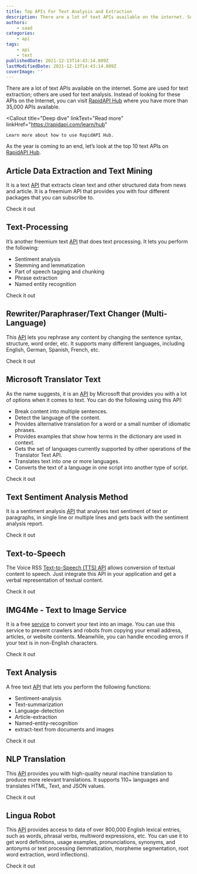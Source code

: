 ```yaml
---
title: Top APIs For Text Analysis and Extraction
description: There are a lot of text APIs available on the internet. Some are used for text extraction; others are used for text analysis. Let's take a look at some of the most widely used ones.
authors:
    - saad
categories:
    - api
tags:
    - api
    - text
publishedDate: 2021-12-13T14:43:14.809Z
lastModifiedDate: 2021-12-13T14:43:14.809Z
coverImage: ''
---
```


<Lead>

There are a lot of text APIs available on the internet. Some are used for text extraction; others are used for text analysis. Instead of looking for these APIs on the Internet, you can visit [RapidAPI Hub](https://RapidAPI.com/hub?utm_source=RapidAPI.com/guides&utm_medium=DevRel&utm_campaign=DevRel) where you have more than 35,000 APIs available.

</Lead>

<Callout
	title="Deep dive"
	linkText="Read more"
	linkHref="https://rapidapi.com/learn/hub"
>
	Learn more about how to use RapidAPI Hub.
</Callout>

As the year is coming to an end, let’s look at the top 10 text APIs on [RapidAPI Hub](https://RapidAPI.com/hub?utm_source=RapidAPI.com/guides&utm_medium=DevRel&utm_campaign=DevRel).

## Article Data Extraction and Text Mining

It is a text [API](https://rapidapi.com/lexper/api/article-data-extraction-and-text-mining/?utm_source=RapidAPI.com/guides&utm_medium=DevRel&utm_campaign=DevRel) that extracts clean text and other structured data from news and article. It is a freemium API that provides you with four different packages that you can subscribe to.

<Link
	href="https://rapidapi.com/lexper/api/article-data-extraction-and-text-mining/?utm_source=RapidAPI.com/guides&utm_medium=DevRel&utm_campaign=DevRel"
	variant="solid"
	isExternal
>
	Check it out
</Link>

## Text-Processing

It’s another freemium text [API](https://rapidapi.com/japerk/api/text-processing/?utm_source=RapidAPI.com/guides&utm_medium=DevRel&utm_campaign=DevRel) that does text processing. It lets you perform the following:

-   Sentiment analysis
-   Stemming and lemmatization
-   Part of speech tagging and chunking
-   Phrase extraction
-   Named entity recognition

<Link
	href="https://rapidapi.com/japerk/api/text-processing/?utm_source=RapidAPI.com/guides&utm_medium=DevRel&utm_campaign=DevRel"
	variant="solid"
	isExternal
>
	Check it out
</Link>

## Rewriter/Paraphraser/Text Changer (Multi-Language)

This [API](https://rapidapi.com/smodin/api/rewriter-paraphraser-text-changer-multi-language/?utm_source=RapidAPI.com/guides&utm_medium=DevRel&utm_campaign=DevRel) lets you rephrase any content by changing the sentence syntax, structure, word order, etc. It supports many different languages, including English, German, Spanish, French, etc.

<Link
	href="https://rapidapi.com/smodin/api/rewriter-paraphraser-text-changer-multi-language/?utm_source=RapidAPI.com/guides&utm_medium=DevRel&utm_campaign=DevRel"
	variant="solid"
	isExternal
>
	Check it out
</Link>

## Microsoft Translator Text

As the name suggests, it is an [API](https://rapidapi.com/microsoft-azure-org-microsoft-cognitive-services/api/microsoft-translator-text/?utm_source=RapidAPI.com/guides&utm_medium=DevRel&utm_campaign=DevRel) by Microsoft that provides you with a lot of options when it comes to text. You can do the following using this API:

-   Break content into multiple sentences.
-   Detect the language of the content.
-   Provides alternative translation for a word or a small number of idiomatic phrases.
-   Provides examples that show how terms in the dictionary are used in context.
-   Gets the set of languages currently supported by other operations of the Translator Text API.
-   Translates text into one or more languages.
-   Converts the text of a language in one script into another type of script.

<Link
	href="https://rapidapi.com/microsoft-azure-org-microsoft-cognitive-services/api/microsoft-translator-text/?utm_source=RapidAPI.com/guides&utm_medium=DevRel&utm_campaign=DevRel"
	variant="solid"
	isExternal
>
	Check it out
</Link>

## Text Sentiment Analysis Method

It is a sentiment analysis [API](https://rapidapi.com/fyhao/api/text-sentiment-analysis-method/?utm_source=RapidAPI.com/guides&utm_medium=DevRel&utm_campaign=DevRel) that analyses text sentiment of text or paragraphs, in single line or multiple lines and gets back with the sentiment analysis report.

<Link
	href="https://rapidapi.com/fyhao/api/text-sentiment-analysis-method/?utm_source=RapidAPI.com/guides&utm_medium=DevRel&utm_campaign=DevRel"
	variant="solid"
	isExternal
>
	Check it out
</Link>

## Text-to-Speech

The Voice RSS [Text-to-Speech (TTS) API](https://rapidapi.com/voicerss/api/text-to-speech-1/?utm_source=RapidAPI.com/guides&utm_medium=DevRel&utm_campaign=DevRel) allows conversion of textual content to speech. Just integrate this API in your application and get a verbal representation of textual content.

<Link
	href="https://rapidapi.com/voicerss/api/text-to-speech-1/?utm_source=RapidAPI.com/guides&utm_medium=DevRel&utm_campaign=DevRel"
	variant="solid"
	isExternal
>
	Check it out
</Link>

## IMG4Me - Text to Image Service

It is a free [service](https://rapidapi.com/seikan/api/img4me-text-to-image-service/?utm_source=RapidAPI.com/guides&utm_medium=DevRel&utm_campaign=DevRel) to convert your text into an image. You can use this service to prevent crawlers and robots from copying your email address, articles, or website contents. Meanwhile, you can handle encoding errors if your text is in non-English characters.

<Link
	href="https://rapidapi.com/seikan/api/img4me-text-to-image-service/?utm_source=RapidAPI.com/guides&utm_medium=DevRel&utm_campaign=DevRel"
	variant="solid"
	isExternal
>
	Check it out
</Link>

## Text Analysis

A free text [API](https://rapidapi.com/gaurmanojkumar530/api/text-analysis12/?utm_source=RapidAPI.com/guides&utm_medium=DevRel&utm_campaign=DevRel) that lets you perform the following functions:

-   Sentiment-analysis
-   Text-summarization
-   Language-detection
-   Article-extraction
-   Named-entity-recognition
-   extract-text from documents and images

<Link
	href="https://rapidapi.com/gaurmanojkumar530/api/text-analysis12/?utm_source=RapidAPI.com/guides&utm_medium=DevRel&utm_campaign=DevRel"
	variant="solid"
	isExternal
>
	Check it out
</Link>

## NLP Translation

This [API](https://rapidapi.com/gofitech/api/nlp-translation/?utm_source=RapidAPI.com/guides&utm_medium=DevRel&utm_campaign=DevRel) provides you with high-quality neural machine translation to produce more relevant translations. It supports 110+ languages and translates HTML, Text, and JSON values.

<Link
	href="https://rapidapi.com/gofitech/api/nlp-translation/?utm_source=RapidAPI.com/guides&utm_medium=DevRel&utm_campaign=DevRel"
	variant="solid"
	isExternal
>
	Check it out
</Link>

## Lingua Robot

This [API](https://rapidapi.com/rokish/api/lingua-robot/?utm_source=RapidAPI.com/guides&utm_medium=DevRel&utm_campaign=DevRel) provides access to data of over 800,000 English lexical entries, such as words, phrasal verbs, multiword expressions, etc. You can use it to get word definitions, usage examples, pronunciations, synonyms, and antonyms or text processing (lemmatization, morpheme segmentation, root word extraction, word inflections).

<Link
	href="https://rapidapi.com/rokish/api/lingua-robot/?utm_source=RapidAPI.com/guides&utm_medium=DevRel&utm_campaign=DevRel"
	variant="solid"
	isExternal
>
	Check it out
</Link>

